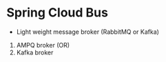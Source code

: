 # Spring Cloud Bus

- Light weight message broker (RabbitMQ or Kafka)

1. AMPQ broker (OR)
2. Kafka broker

